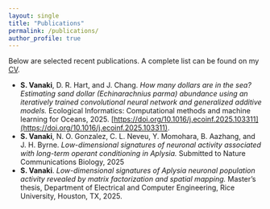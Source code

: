 ```yaml
---
layout: single
title: "Publications"
permalink: /publications/
author_profile: true
---
```


Below are selected recent publications. A complete list can be found on my [CV](../files/Sara_Vanaki.pdf).

* **S. Vanaki**, D. R. Hart, and J. Chang. *How many dollars are in the sea? Estimating sand dollar (Echinarachnius parma) abundance using an iteratively trained convolutional neural network and generalized additive models.* Ecological Informatics: Computational methods and machine learning for Oceans, 2025. [https://doi.org/10.1016/j.ecoinf.2025.103311](https://doi.org/10.1016/j.ecoinf.2025.103311).
* **S. Vanaki**, N. O. Gonzalez, C. L. Neveu, Y. Momohara, B. Aazhang, and J. H. Byrne. *Low-dimensional signatures of neuronal activity associated with long-term operant conditioning in Aplysia.* Submitted to Nature Communications Biology, 2025
* **S. Vanaki**. *Low-dimensional signatures of Aplysia neuronal population activity revealed by matrix factorization and spatial mapping.* Master’s thesis, Department of Electrical and Computer Engineering, Rice University, Houston, TX, 2025. 

